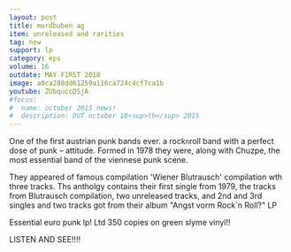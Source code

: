 ```yaml
---
layout: post
title: mordbuben ag
item: unreleased and rarities
tag: new
support: lp
category: eps
volume: 16
outdate: MAY FIRST 2018
image: a0ca288dd61259a116ca724c4cf7ca1b
youtube: ZUbquccDSjA
#focus:
#  name: october 2015 news!
#  description: OUT october 10<sup>th</sup> 2015
---
```


One of the first austrian punk bands ever. a rock`n`roll band with a perfect dose of punk – attitude. Formed in 1978 they were, along with Chuzpe, the most essential band of the viennese punk scene.

They appeared of famous compilation 'Wiener Blutrausch' compilation wth three tracks. Ths antholgy contains their first single from 1979, the tracks from Blutrausch compilation, two unreleased tracks, and 2nd and 3rd singles and two tracks got from their album "Angst vorm Rock´n Roll?" LP

Essential euro punk lp! Ltd 350 copies on green slyme vinyl!!

LISTEN AND SEE!!!!
